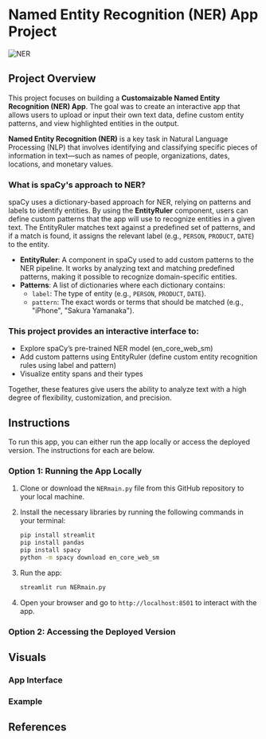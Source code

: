 # Named Entity Recognition (NER) App Project

![NER](https://rallyrd.com/wp-content/uploads/2023/02/Rally-3.jpg)

## Project Overview 
This project focuses on building a **Customaizable Named Entity Recognition (NER) App**. The goal was to create an interactive app that allows users to upload or input their own text data, define custom entity patterns, and view highlighted entities in the output. 

**Named Entity Recognition (NER)** is a key task in Natural Language Processing (NLP) that involves identifying and classifying specific pieces of information in text—such as names of people, organizations, dates, locations, and monetary values.

### What is spaCy's approach to NER?

spaCy uses a dictionary-based approach for NER, relying on patterns and labels to identify entities. By using the **EntityRuler** component, users can define custom patterns that the app will use to recognize entities in a given text. The EntityRuler matches text against a predefined set of patterns, and if a match is found, it assigns the relevant label (e.g., `PERSON`, `PRODUCT`, `DATE`) to the entity.

- **EntityRuler**: A component in spaCy used to add custom patterns to the NER pipeline. It works by analyzing text and matching predefined patterns, making it possible to recognize domain-specific entities.
- **Patterns**: A list of dictionaries where each dictionary contains:
  - `label`: The type of entity (e.g., `PERSON`, `PRODUCT`, `DATE`).
  - `pattern`: The exact words or terms that should be matched (e.g., "iPhone", "Sakura Yamanaka").


### This project provides an interactive interface to:
- Explore spaCy’s pre-trained NER model (en_core_web_sm)
- Add custom patterns using EntityRuler (define custom entity recognition rules using label and pattern)
- Visualize entity spans and their types

Together, these features give users the ability to analyze text with a high degree of flexibility, customization, and precision.

## Instructions 
To run this app, you can either run the app locally or access the deployed version. The instructions for each are below.  

### Option 1: Running the App Locally 

1. Clone or download the `NERmain.py` file from this GitHub repository to your local machine.

2. Install the necessary libraries by running the following commands in your terminal:

    ```bash
    pip install streamlit
    pip install pandas
    pip install spacy
    python -m spacy download en_core_web_sm
    ```

3. Run the app:
    ```bash
    streamlit run NERmain.py
    ```

4. Open your browser and go to `http://localhost:8501` to interact with the app.

### Option 2: Accessing the Deployed Version


## Visuals 

### App Interface

### Example 

## References
